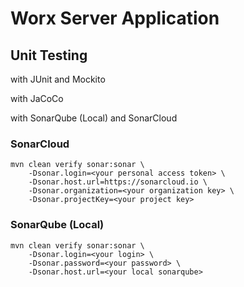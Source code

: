# Worx Server Application

## Unit Testing

with JUnit and Mockito

with JaCoCo

with SonarQube (Local) and SonarCloud

### SonarCloud

```console
mvn clean verify sonar:sonar \
    -Dsonar.login=<your personal access token> \
    -Dsonar.host.url=https://sonarcloud.io \
    -Dsonar.organization=<your organization key> \
    -Dsonar.projectKey=<your project key>
```

### SonarQube (Local)

```console
mvn clean verify sonar:sonar \
    -Dsonar.login=<your login> \
    -Dsonar.password=<your password> \
    -Dsonar.host.url=<your local sonarqube>
```
